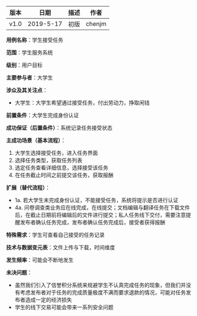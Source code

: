 | 版本 | 日期      | 描述 | 作者   |
| ---- | --------- | ---- | ------ |
| v1.0 | 2019-5-17 | 初版 | chenjm |

**用例名称**：学生接受任务

**范围**：学生服务系统

**级别**：用户目标

**主要参与者**：大学生

**涉众及其关注点**：
* 大学生：大学生希望通过接受任务，付出劳动力，挣取闲钱

**前置条件**：大学生完成身份认证

**成功保证（后置条件）**：系统记录任务接受状态

**主成功场景（基本流程）**：
1. 大学生选择接受任务，进入任务界面
2. 选择任务类型，获取任务列表
3. 选定任务查看详细信息，选择接受该任务
4. 在任务截止时间之前提交该任务，获取报酬

**扩展（替代流程）**：
* 1a. 若大学生未完成身份认证，不能接受任务，系统将提示是否进行认证
* 4a. 问卷调查类业务应在线完成，在线提交；文档编辑与翻译任务在下载文件后，在截止日期前将编辑后的文件进行提交；私人任务线下交付，需要注意提醒发布者确认任务完成，发布者确认任务完成后，接受者获得报酬

**特殊需求**：学生可查看自己接受的任务记录

**技术与数据变元表**：文件上传与下载，时间维度

**发生频率**：可能会不断地发生

**未决问题**：
* 虽然我们引入了信誉积分系统来规避学生不认真完成任务的现象，但我们并没有考虑发布者对于任务的完成质量极度不满而要求退款的情况，可能对任务发布者造成一定的经济损失
* 学生的线下交易可能会带来一系列安全问题
